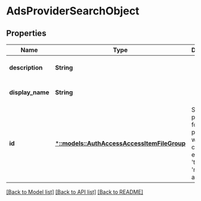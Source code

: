 # AdsProviderSearchObject

## Properties
Name | Type | Description | Notes
------------ | ------------- | ------------- | -------------
**description** | **String** |  | [optional] [default to null]
**display_name** | **String** |  | [optional] [default to null]
**id** | [***::models::AuthAccessAccessItemFileGroup**](AuthAccessAccessItemFileGroup.md) | Specifies properties for a persona, which consists of either a &#39;type&#39; and a &#39;name&#39; or an &#39;ID&#39;. | [optional] [default to null]

[[Back to Model list]](../README.md#documentation-for-models) [[Back to API list]](../README.md#documentation-for-api-endpoints) [[Back to README]](../README.md)


